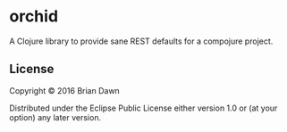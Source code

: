 # orchid

A Clojure library to provide sane REST defaults for a compojure project.

## License

Copyright © 2016 Brian Dawn

Distributed under the Eclipse Public License either version 1.0 or (at
your option) any later version.
